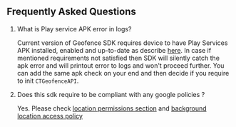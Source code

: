 ## Frequently Asked Questions

1. What is Play service APK error in logs?

   Current version of Geofence SDK requires device to have Play Services APK installed, enabled and up-to-date as describe [here](https://developers.google.com/android/guides/setup#ensure_devices_have_the_google_play_services_apk). In case if mentioned requirements not satisfied then SDK will silently catch the apk error and will printout error to logs and won't proceed further. You can add the same apk check on your end and then decide if you require to init `CTGeofenceAPI`. 

2. Does this sdk require to be compliant with any google policies ?

   Yes. Please check [location permissions section](https://support.google.com/googleplay/android-developer/answer/9888170?hl=en) and [background location access policy](https://support.google.com/googleplay/android-developer/answer/9799150?hl=en)